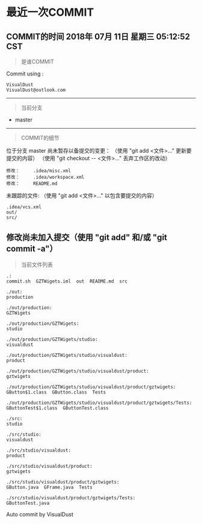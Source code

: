 # 最近一次COMMIT

COMMIT的时间
2018年 07月 11日 星期三 05:12:52 CST
---
> 是谁COMMIT

Commit using :
```
VisualDust
VisualDust@outlook.com
```
---
> 当前分支

* master

---
> COMMIT的细节

位于分支 master
尚未暂存以备提交的变更：
  （使用 "git add <文件>..." 更新要提交的内容）
  （使用 "git checkout -- <文件>..." 丢弃工作区的改动）

	修改：     .idea/misc.xml
	修改：     .idea/workspace.xml
	修改：     README.md

未跟踪的文件:
  （使用 "git add <文件>..." 以包含要提交的内容）

	.idea/vcs.xml
	out/
	src/

修改尚未加入提交（使用 "git add" 和/或 "git commit -a"）
---
> 当前文件列表

```
.:
commit.sh  GZTWigets.iml  out  README.md  src

./out:
production

./out/production:
GZTWigets

./out/production/GZTWigets:
studio

./out/production/GZTWigets/studio:
visualdust

./out/production/GZTWigets/studio/visualdust:
product

./out/production/GZTWigets/studio/visualdust/product:
gztwigets

./out/production/GZTWigets/studio/visualdust/product/gztwigets:
GButton$1.class  GButton.class	Tests

./out/production/GZTWigets/studio/visualdust/product/gztwigets/Tests:
GButtonTest$1.class  GButtonTest.class

./src:
studio

./src/studio:
visualdust

./src/studio/visualdust:
product

./src/studio/visualdust/product:
gztwigets

./src/studio/visualdust/product/gztwigets:
GButton.java  GFrame.java  Tests

./src/studio/visualdust/product/gztwigets/Tests:
GButtonTest.java
```

Auto commit by VisualDust
